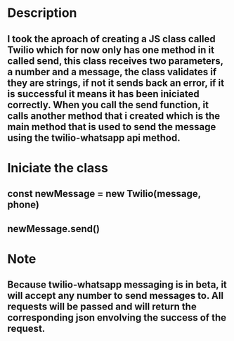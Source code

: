 # Description

## I took the aproach of creating a JS class called Twilio which for now only has one method in it called send, this class receives two parameters, a number and a message, the class validates if they are strings, if not it sends back an error, if it is successful it means it has been iniciated correctly. When you call the send function, it calls another method that i created which is the main method that is  used to send the message using the twilio-whatsapp api method.

# Iniciate the class

## const newMessage = new Twilio(message, phone)

## newMessage.send()

# Note

## Because twilio-whatsapp messaging is in beta, it will accept any number to send messages to. All requests will be passed and will return the corresponding json envolving the success of the request. 